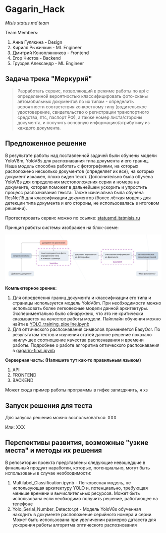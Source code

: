 # Gagarin_Hack 

*Misis status.md team*

Team Members:
1) Анна Гулякина - Design
2) Кирилл Рыжичкин - ML Engineer
3) Дмитрий Коноплянников - Frontend
4) Егор Чистов - Backend
5) Груздев Александр - ML Engineer

## Задача трека "Меркурий"

> Разработать сервис, позволяющий в режиме работы по api с определенной вероятностью классифицировать фото-сканы автомобильных документов по их типам - определить вероятности соответствия конкретному типу (водительское удостоверение, свидетельство о регистрации транспортного средства, птс, паспорт РФ), а также номер листа/стороны документа, и получить основную информацию/атрибутику из каждого документа.

## Предложенное решение

В результате работы над поставленной задачей были обучены модели YoloV8m, YoloV8s для распознавания типа документа и его границ. Наша модель способна работать с фотографиями, на которых расположено несколько документов (определяет их все), на которых документ искажен, плохо виден текст. Дополнительно была обучена YoloV8s для определения местоположения серии и номера на документе, которая поможет в дальнейшем ускорить и упростить процесс распознавания текста. Также изначальна была обучена ResNet15 для классификации документов (более лёгкая модель для детекции типа документа и его стороны, не использовалась в итоговом решении). 

Протестировать сервис можно по ссылке: [statusmd.itatmisis.ru](http://statusmd.itatmisis.ru/)

Принцип работы системы изображен на блок-схеме:

![alt text](scheme.png)


**Компьютерное зрение:** 
1) Для определения границ документа и классификации его типа и страницы используется модель YoloV8m. При необходимости можно использовать более легковесные модели данной архитектуры. Экспериментально было обнаружено, что это не критически сказывается на качестве работы модели. Пайплайн обучения можно найти в [YOLO_training_pipeline.ipynb](https://github.com/l1ghtsource/gagarin-hack-document-reader/blob/main/ml/Yolo_training_pipeline.ipynb)
2) Для оптического распознавания символов применяется EasyOсr. По результатам тестов и изучения статей данное решение показало наилучшее соотношение качества распознавания и времени работы. Подробнее о работе алгоритма оптического распознавания в [gagarin-final.ipynb](https://github.com/l1ghtsource/gagarin-hack-document-reader/blob/main/ml/gagarin-final.ipynb)


**Серверная часть: (Напишите тут как-то правильным языком)**
1) API 
2) FRONTEND 
3) BACKEND 

Может сюда пример работы программы в гифке запиздячить, я хз 


## Запуск решения для теста

Для запуска решения можно воспользоваться: ХХХ

Или: ХХХ 


## Перспективы развития, возможные "узкие места" и методы их решения 

В репозитории проекта представлены следующие невошедшие в финальный продукт наработки, которые, потенциально, могут быть использованы в случае необходимости: 

1) Multilabel_Classification.ipynb - Легковесная модель, не использующая архитектуру YOLO и, потенциально, требующая меньше времени и вычислительных ресурсов. Может быть использована если необходимо получить решение, работающее на телефоне
2) Yolo_Serial_Number_Detector.pt - Модель YoloV8s обученная находить в документе расположение серийного номера и серии. Может быть использована при увеличении размеров датасета для ускорения работы алгоритма оптического распознования
